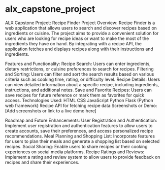 # alx_capstone_project

ALX Capstone Project: Recipe Finder
Project Overview:
Recipe Finder is a web application that allows users to search and discover recipes based on ingredients or cuisine. The project aims to provide a convenient solution for users who are looking for recipe ideas or want to make the most of the ingredients they have on hand. By integrating with a recipe API, the application fetches and displays recipes along with their instructions and ingredients.

Features and Functionality:
Recipe Search: Users can enter ingredients, dietary restrictions, or cuisine preferences to search for recipes.
Filtering and Sorting: Users can filter and sort the search results based on various criteria such as cooking time, rating, or difficulty level.
Recipe Details: Users can view detailed information about a specific recipe, including ingredients, instructions, and additional notes.
Save and Favorite Recipes: Users can save recipes for future reference or mark them as favorites for quick access.
Technologies Used:
HTML
CSS
JavaScript
Python
Flask (Python web framework)
Recipe API for fetching recipe data
Screenshots or Demo:
[Add screenshots or link to a live demo here]

Roadmap and Future Enhancements:
User Registration and Authentication: Implement user registration and authentication features to allow users to create accounts, save their preferences, and access personalized recipe recommendations.
Meal Planning and Shopping List: Incorporate features for users to plan their meals and generate a shopping list based on selected recipes.
Social Sharing: Enable users to share recipes or their cooking experiences on social media platforms.
Recipe Ratings and Reviews: Implement a rating and review system to allow users to provide feedback on recipes and share their experiences.